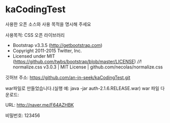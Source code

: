 # kaCodingTest
 
사용한 오픈 소스와 사용 목적을 명시해 주세요
 
 사용목적: CSS 오픈 라이브러리

 * Bootstrap v3.3.5 (http://getbootstrap.com)
 * Copyright 2011-2015 Twitter, Inc.
 * Licensed under MIT (https://github.com/twbs/bootstrap/blob/master/LICENSE)
 *//*! normalize.css v3.0.3 | MIT License | github.com/necolas/normalize.css 
 

 
 깃허브 주소: https://github.com/an-in-seek/kaCodingTest.git


 war파일로 만들었습니다.(실행 예: java -jar auth-2.1.6.RELEASE.war)
 war 파일 다운로드: 
 
 URL: http://naver.me/F64AZHBK
 
 비밀번호: 123456